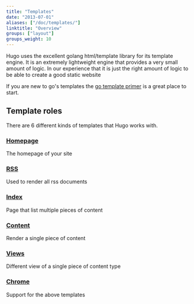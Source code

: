 ```yaml
---
title: "Templates"
date: "2013-07-01"
aliases: ["/doc/templates/"]
linktitle: "Overview"
groups: ["layout"]
groups_weight: 10
---
```


Hugo uses the excellent golang html/template library for its template engine.
It is an extremely lightweight engine that provides a very small amount of
logic. In our experience that it is just the right amount of logic to be able
to create a good static website

If you are new to go's templates the [go template primer](/layout/go-templates)
is a great place to start.

## Template roles

There are 6 different kinds of templates that Hugo works with.

### [Homepage](/layout/homepage/)
The homepage of your site

### [RSS](/layout/rss/)
Used to render all rss documents

### [Index](/layout/indexes)
Page that list multiple pieces of content

### [Content](/layout/content)
Render a single piece of content

### [Views](/layout/views)
Different view of a single piece of content type

### [Chrome](/layout/chrome)
Support for the above templates
